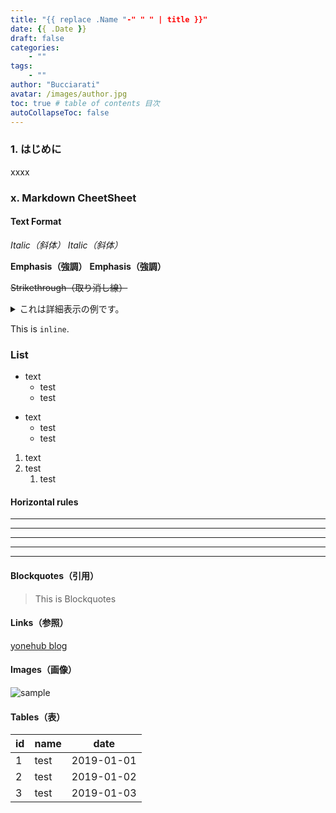 ```yaml
---
title: "{{ replace .Name "-" " " | title }}"
date: {{ .Date }}
draft: false
categories:
    - ""
tags: 
    - ""
author: "Bucciarati"
avatar: /images/author.jpg
toc: true # table of contents 目次
autoCollapseToc: false
---
```


### 1. はじめに
xxxx

### x. Markdown CheetSheet

#### Text Format

_Italic（斜体）_
*Italic（斜体）*

__Emphasis（強調）__
**Emphasis（強調）**

~~Strikethrough（取り消し線）~~

<details><summary>これは詳細表示の例です。</summary>詳細をこっちに書きます。</details>

This is `inline`.

### List
* text
    * test
    * test

- text
    - test
    - test

1. text
1. test
    1. test

#### Horizontal rules
* * *
***
*****
- - -
---------------------------------------

#### Blockquotes（引用）
> This is Blockquotes

#### Links（参照）
[yonehub blog](https://yonehub.y10e.com/)

#### Images（画像）
![sample](/img/sample/sample.png)

#### Tables（表）
| id     | name    | date       |
| ------ | ------- | ---------- |
| 1      | test    | 2019-01-01 |
| 2      | test    | 2019-01-02 |
| 3      | test    | 2019-01-03 |